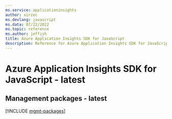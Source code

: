 ```yaml
---
ms.service: applicationinsights
author: xirzec
ms.devlang: javascript
ms.data: 07/22/2022
ms.topic: reference
ms.author: jeffish
title: Azure Application Insights SDK for JavaScript
description: Reference for Azure Application Insights SDK for JavaScript
---
```

# Azure Application Insights SDK for JavaScript - latest

## Management packages - latest
[!INCLUDE [mgmt-packages](application-insights-mgmt-index.md)]
